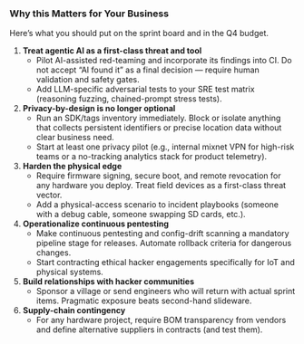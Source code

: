 ### Why this Matters for Your Business

Here’s what you should put on the sprint board and in the Q4 budget.

1. **Treat agentic AI as a first-class threat and tool**
    - Pilot AI-assisted red-teaming and incorporate its findings into CI. Do not accept “AI found it” as a final decision — require human validation and safety gates.
    - Add LLM-specific adversarial tests to your SRE test matrix (reasoning fuzzing, chained-prompt stress tests).
2. **Privacy-by-design is no longer optional**
    - Run an SDK/tags inventory immediately. Block or isolate anything that collects persistent identifiers or precise location data without clear business need.
    - Start at least one privacy pilot (e.g., internal mixnet VPN for high-risk teams or a no-tracking analytics stack for product telemetry).
3. **Harden the physical edge**
    - Require firmware signing, secure boot, and remote revocation for any hardware you deploy. Treat field devices as a first-class threat vector.
    - Add a physical-access scenario to incident playbooks (someone with a debug cable, someone swapping SD cards, etc.).
4. **Operationalize continuous pentesting**
    - Make continuous pentesting and config-drift scanning a mandatory pipeline stage for releases. Automate rollback criteria for dangerous changes.
    - Start contracting ethical hacker engagements specifically for IoT and physical systems.
5. **Build relationships with hacker communities**
    - Sponsor a village or send engineers who will return with actual sprint items. Pragmatic exposure beats second-hand slideware.
6. **Supply-chain contingency**
    - For any hardware project, require BOM transparency from vendors and define alternative suppliers in contracts (and test them).
